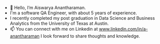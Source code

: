 - 👋 Hello, I’m Aiswarya Anantharaman.
-  I'm a software QA Engineer, with about 5 years of experience.
-  I recently completed my post graduation in Data Science and Business Analytics from the University of Texas at Austin.
- 📫 You can connect with me on Linkedin at www.linkedin.com/in/a-anantharaman
      I look forward to share thoughts and knowledge.

<!---
aiswaryaanantharaman/aiswaryaanantharaman is a ✨ special ✨ repository because its `README.md` (this file) appears on your GitHub profile.
You can click the Preview link to take a look at your changes.
--->
